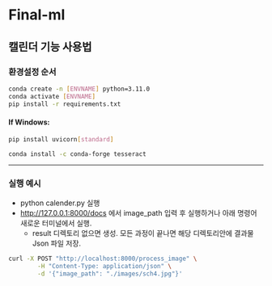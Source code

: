 # Final-ml

## 캘린더 기능 사용법

### 환경설정 순서
```bash
conda create -n [ENVNAME] python=3.11.0
conda activate [ENVNAME]
pip install -r requirements.txt
```


#### If Windows:
```bash
pip install uvicorn[standard]
```
```bash
conda install -c conda-forge tesseract
```

---
### 실행 예시
- python calender.py 실행
- http://127.0.0.1:8000/docs 에서 image_path 입력 후 실행하거나 아래 명령어 새로운 터미널에서 실행.
    - result 디렉토리 없으면 생성. 모든 과정이 끝나면 해당 디렉토리안에 결과물 Json 파일 저장.
```bash
curl -X POST "http://localhost:8000/process_image" \
        -H "Content-Type: application/json" \
        -d '{"image_path": "./images/sch4.jpg"}'
```